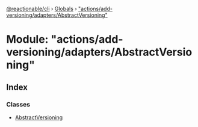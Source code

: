 [@reactionable/cli](../README.md) › [Globals](../globals.md) › ["actions/add-versioning/adapters/AbstractVersioning"](_actions_add_versioning_adapters_abstractversioning_.md)

# Module: "actions/add-versioning/adapters/AbstractVersioning"

## Index

### Classes

* [AbstractVersioning](../classes/_actions_add_versioning_adapters_abstractversioning_.abstractversioning.md)
